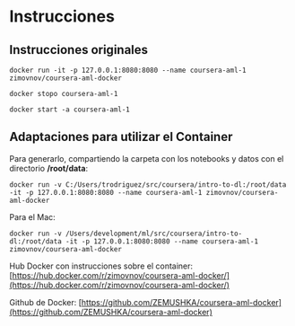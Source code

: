 # Instrucciones

## Instrucciones originales

~~~~
docker run -it -p 127.0.0.1:8080:8080 --name coursera-aml-1 zimovnov/coursera-aml-docker 

docker stopo coursera-aml-1

docker start -a coursera-aml-1
~~~~

## Adaptaciones para utilizar el Container

Para generarlo, compartiendo la carpeta con los notebooks y datos con el directorio **/root/data**:

~~~~
docker run -v C:/Users/trodriguez/src/coursera/intro-to-dl:/root/data -it -p 127.0.0.1:8080:8080 --name coursera-aml-1 zimovnov/coursera-aml-docker
~~~~

Para el Mac:

~~~~
docker run -v /Users/development/ml/src/coursera/intro-to-dl:/root/data -it -p 127.0.0.1:8080:8080 --name coursera-aml-1 zimovnov/coursera-aml-docker
~~~~


Hub Docker con instrucciones sobre el container: [https://hub.docker.com/r/zimovnov/coursera-aml-docker/](https://hub.docker.com/r/zimovnov/coursera-aml-docker/)

Github de Docker: [https://github.com/ZEMUSHKA/coursera-aml-docker](https://github.com/ZEMUSHKA/coursera-aml-docker)